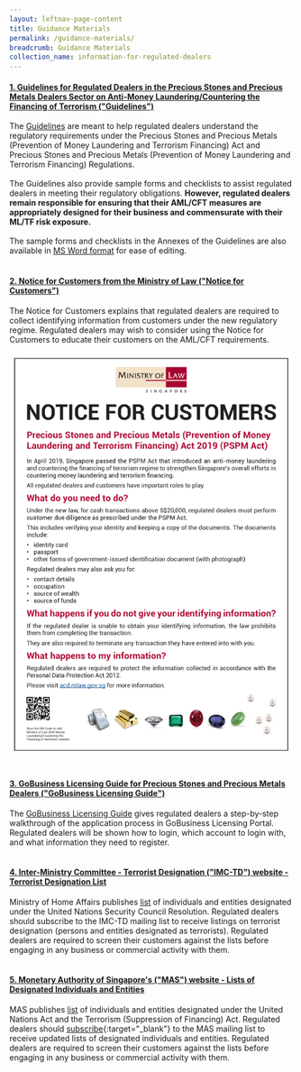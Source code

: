 ```yaml
---
layout: leftnav-page-content
title: Guidance Materials
permalink: /guidance-materials/
breadcrumb: Guidance Materials
collection_name: information-for-regulated-dealers
---
```




#### [1. Guidelines for Regulated Dealers in the Precious Stones and Precious Metals Dealers Sector on Anti-Money Laundering/Countering the Financing of Terrorism ("**Guidelines**")](/images/Guidelines%20for%20regulated%20dealers_20190828_V1.1Final.pdf)
<a id="guidance"></a>
The [Guidelines](/images/Guidelines%20for%20regulated%20dealers_20190828_V1.1Final.pdf) are meant to help regulated dealers understand the regulatory requirements under the Precious Stones and Precious Metals (Prevention of Money Laundering and Terrorism Financing) Act and Precious Stones and Precious Metals (Prevention of Money Laundering and Terrorism Financing) Regulations.<a href="#footnote1"></a><br><br> 
The Guidelines also provide sample forms and checklists to assist regulated dealers in meeting their regulatory obligations.  <b>However, regulated dealers remain responsible for ensuring that their AML/CFT measures are appropriately designed for their business and commensurate with their ML/TF risk exposure.</b><br><br>
The sample forms and checklists in the Annexes of the Guidelines are also available in [MS Word format](/images/Guidelines%20for%20regulated%20dealers_Annexes_20190828_V1.1Final.docx) for ease of editing.
<br><br>

#### [2. Notice for Customers from the Ministry of Law ("**Notice for Customers**")](/images/Notice%20For%20Customers%20-%20PSPM%20Act_20191120.pdf)

The Notice for Customers explains that regulated dealers are required to collect identifying information from customers under the new regulatory regime. Regulated dealers may wish to consider using the Notice for Customers to educate their customers on the AML/CFT requirements.

<a href="/images/Notice%20For%20Customers%20-%20PSPM%20Act_20191120.pdf"><img src="/images/Notice%20For%20Customers%20-%20PSPM%20Act_20191120.jpg"></a><br><br>

#### [3. GoBusiness Licensing Guide for Precious Stones and Precious Metals Dealers ("**GoBusiness Licensing Guide**")](/images/GoBusiness%20Licensing%20Guide%20for%20Regulated%20Dealers_ACD_20191127.pdf)
<a id="guidance"></a>
The [GoBusiness Licensing Guide](/images//GoBusiness%20Licensing%20Guide%20for%20Regulated%20Dealers_ACD_20191127.pdf) gives regulated dealers a step-by-step walkthrough of the application process in GoBusiness Licensing Portal. Regulated dealers will be shown how to login, which account to login with, and what information they need to register.<br><br> 

#### [4. Inter-Ministry Committee - Terrorist Designation ("**IMC-TD**") website - Terrorist Designation List](https://www.mha.gov.sg/inter-ministry-committee-terrorist-designation-(imc-td))

Ministry of Home Affairs publishes [list](https://www.mha.gov.sg/inter-ministry-committee-terrorist-designation-(imc-td)) of individuals and entities designated under the United Nations Security Council Resolution. Regulated dealers should subscribe to the IMC-TD mailing list to receive listings on terrorist designation (persons and entities designated as terrorists). Regulated dealers are required to screen their customers against the lists before engaging in any business or commercial activity with them.<br><br>

#### [5. Monetary Authority of Singapore's ("**MAS**") website - Lists of Designated Individuals and Entities](https://www.mas.gov.sg/regulation/anti-money-laundering/targeted-financial-sanctions/lists-of-designated-individuals-and-entities)

MAS publishes [list](https://www.mas.gov.sg/regulation/anti-money-laundering/targeted-financial-sanctions/lists-of-designated-individuals-and-entities) of individuals and entities designated under the United Nations Act and the Terrorism (Suppression of Financing) Act. Regulated dealers should [subscribe](https://www.mas.gov.sg/subscription-services){:target="_blank"} to the MAS mailing list to receive updated lists of designated individuals and entities. Regulated dealers are required to screen their customers against the lists before engaging in any business or commercial activity with them.<br><br>
